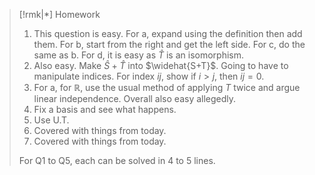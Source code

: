 >[!rmk|*] Homework
>1. This question is easy. For a, expand using the definition then add them. For b, start from the right and get the left side. For c, do the same as b. For d, it is easy as $\hat T$ is an isomorphism.
>2. Also easy. Make $\hat S + \hat T$ into $\widehat{S+T}$. Going to have to manipulate indices. For index $ij$, show if $i > j$, then $ij = 0$. 
>3. For a, for $\mathbb{R}$, use the usual method of applying $T$ twice and argue linear independence. Overall also easy allegedly.
>4. Fix a basis and see what happens.
>5. Use U.T.
>6. Covered with things from today.
>7. Covered with things from today.
>
>For Q1 to Q5, each can be solved in 4 to 5 lines.












